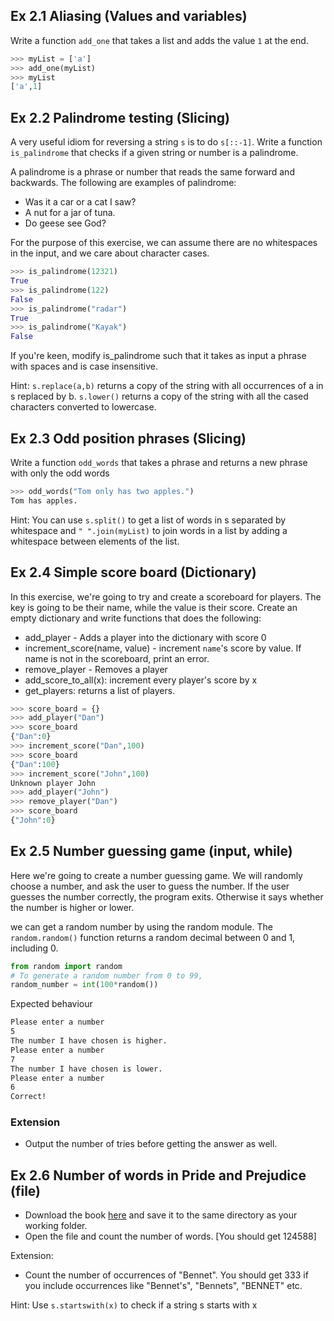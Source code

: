 ## Ex 2.1 Aliasing (Values and variables)
Write a function `add_one` that takes a list and adds the value `1` at the end.

```py
>>> myList = ['a']
>>> add_one(myList)
>>> myList
['a',1]
```

## Ex 2.2 Palindrome testing (Slicing)
A very useful idiom for reversing a string `s` is to do `s[::-1]`. Write a function `is_palindrome` that checks if a given string or number is a palindrome. 

A palindrome is a phrase or number that reads the same forward and backwards.
The following are examples of palindrome:

* Was it a car or a cat I saw?
* A nut for a jar of tuna.
* Do geese see God?

For the purpose of this exercise, we can assume there are no whitespaces in the input, and we care about character cases.

```py
>>> is_palindrome(12321)
True
>>> is_palindrome(122)
False
>>> is_palindrome("radar")
True
>>> is_palindrome("Kayak")
False
```

If you're keen, modify is_palindrome such that it takes as input a phrase with spaces and is case insensitive.

Hint: `s.replace(a,b)` returns a copy of the string with all occurrences of a in s replaced by b. `s.lower()` returns a copy of the string with all the cased characters converted to lowercase.


## Ex 2.3 Odd position phrases (Slicing)

Write a function `odd_words` that takes a phrase and returns a new phrase with only the odd words

```py
>>> odd_words("Tom only has two apples.")
Tom has apples.
```

Hint: You can use `s.split()` to get a list of words in s separated by whitespace and `" ".join(myList)` to join words in a list by adding a whitespace between elements of the list.

## Ex 2.4 Simple score board (Dictionary)
In this exercise, we're going to try and create a scoreboard for players. The key is going to be their name, while the value is their score.
Create an empty dictionary and write functions that does the following:

* add_player - Adds a player into the dictionary with score 0
* increment_score(name, value) - increment `name`'s score by value. If name is not in the scoreboard, print an error.
* remove_player - Removes a player
* add_score_to_all(x): increment every player's score by x
* get_players: returns a list of players.

```py
>>> score_board = {}
>>> add_player("Dan")
>>> score_board
{"Dan":0}
>>> increment_score("Dan",100)
>>> score_board
{"Dan":100}
>>> increment_score("John",100)
Unknown player John
>>> add_player("John")
>>> remove_player("Dan")
>>> score_board
{"John":0}
```

## Ex 2.5 Number guessing game (input, while)
Here we're going to create a number guessing game. We will randomly choose a number, and ask the user to guess the number. If the user guesses the number correctly, the program exits. Otherwise it says whether the number is higher or lower.

we can get a random number by using the random module. The `random.random()` function returns a random decimal between 0 and 1, including 0.

```py
from random import random
# To generate a random number from 0 to 99, 
random_number = int(100*random())
```

Expected behaviour

~~~txt
Please enter a number
5
The number I have chosen is higher.
Please enter a number
7
The number I have chosen is lower.
Please enter a number
6
Correct!
~~~

### Extension

* Output the number of tries before getting the answer as well.

## Ex 2.6 Number of words in Pride and Prejudice (file)

* Download the book [here](http://www.gutenberg.org/cache/epub/1342/pg1342.txt) and save it to the same directory as your working folder.
* Open the file and count the number of words. [You should get 124588]

Extension: 

* Count the number of occurrences of "Bennet". You should get 333 if you include occurrences like "Bennet's", "Bennets", "BENNET" etc.

Hint: Use `s.startswith(x)` to check if a string s starts with x